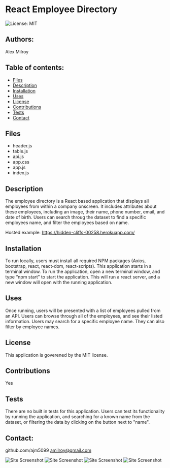 # React Employee Directory

![License: MIT ](https://img.shields.io/badge/License-MIT-yellow.svg)

## Authors: 
Alex Milroy  

## Table of contents:
* [Files](#Files)
* [Description](#Description)
* [Installation](#Installation)
* [Uses](#Uses)
* [License](#License)
* [Contributions](#Contributions)
* [Tests](#Tests)
* [Contact](#Contact)

## Files
* header.js
* table.js
* api.js
* app.css
* app.js
* index.js



## Description
The employee directory is a React based application that displays all employees from within a company onscreen. It includes attributes about these employees, including an image, their name, phone number, email, and date of birth. Users can search throug the dataset to find a specific employees name, and filter the employees based on name.

Hosted example: https://hidden-cliffs-00258.herokuapp.com/

## Installation
To run locally, users must install all required NPM packages (Axios, bootstrap, react, react-dom, react-scripts). This application starts in a terminal window. To run the application, open a new terminal window, and type “npm start” to start the application. This will run a react server, and a new window will open with the running application.

## Uses
Once running, users will be presented with a list of employees pulled from an API. Users can browse through all of the employees, and see their listed information. Users may search for a specific employee name. They can also filter by employee names.

## License
This application is goverened by the MIT license.

## Contributions
Yes

## Tests
There are no built in tests for this application. Users can test its functionality by running the application, and searching for a known name from the dataset, or filtering the data by clicking on the button next to "name".
    
## Contact:
github.com/ajm5099
amilroy@gmail.com

![Site Screenshot](images/budget_tracker.png)
![Site Screenshot](images/add_funds.png)
![Site Screenshot](images/offline_testing.png)
![Site Screenshot](images/package.png)